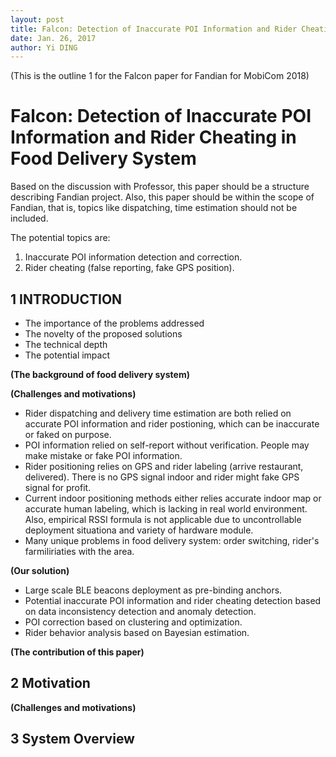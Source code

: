 ```yaml
---
layout: post
title: Falcon: Detection of Inaccurate POI Information and Rider Cheating in Food Delivery System
date: Jan. 26, 2017
author: Yi DING
---
```


(This is the outline 1 for the Falcon paper for Fandian for MobiCom 2018)

# Falcon: Detection of Inaccurate POI Information and Rider Cheating in Food Delivery System

Based on the discussion with Professor, this paper should be a structure describing Fandian project. Also, this paper should be within the scope of Fandian, that is, topics like dispatching, time estimation should not be included.

The potential topics are:

1. Inaccurate POI information detection and correction.
2. Rider cheating (false reporting, fake GPS position).


## 1 INTRODUCTION

* The importance of the problems addressed
* The novelty of the proposed solutions
* The technical depth
* The potential impact

**(The background of food delivery system)**


**(Challenges and motivations)**
* Rider dispatching and delivery time estimation are both relied on accurate POI information and rider postioning, which can be inaccurate or faked on purpose.
* POI information relied on self-report without verification. People may make mistake or fake POI information.
* Rider positioning relies on GPS and rider labeling (arrive restaurant, delivered). There is no GPS signal indoor and rider might fake GPS signal for profit.
* Current indoor positioning methods either relies accurate indoor map or accurate human labeling, which is lacking in real world environment. Also, empirical RSSI formula is not applicable due to uncontrollable deployment situationa and variety of hardware module.
* Many unique problems in food delivery system: order switching, rider's farmiliriaties with the area.

**(Our solution)**
* Large scale BLE beacons deployment as pre-binding anchors.
* Potential inaccurate POI information and rider cheating detection based on data inconsistency detection and anomaly detection.
* POI correction based on clustering and optimization.
* Rider behavior analysis based on Bayesian estimation.

**(The contribution of this paper)**


## 2 Motivation
**(Challenges and motivations)**


## 3 System Overview